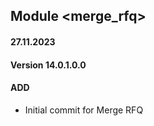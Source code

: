 ## Module <merge_rfq>

#### 27.11.2023
#### Version 14.0.1.0.0
#### ADD

- Initial commit for Merge RFQ
